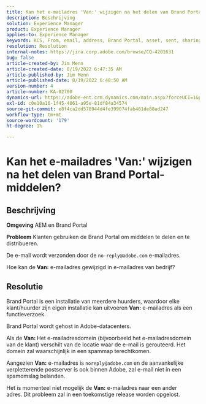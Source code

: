 ```yaml
---
title: Kan het e-mailadres 'Van:' wijzigen na het delen van Brand Portal-middelen?
description: Beschrijving
solution: Experience Manager
product: Experience Manager
applies-to: Experience Manager
keywords: KCS, From, email, address, Brand Portal, asset, sent, sharing
resolution: Resolution
internal-notes: https://jira.corp.adobe.com/browse/CQ-4201631
bug: false
article-created-by: Jim Menn
article-created-date: 8/19/2022 6:47:35 AM
article-published-by: Jim Menn
article-published-date: 8/19/2022 6:48:50 AM
version-number: 4
article-number: KA-02700
dynamics-url: https://adobe-ent.crm.dynamics.com/main.aspx?forceUCI=1&pagetype=entityrecord&etn=knowledgearticle&id=53c07fcc-8a1f-ed11-b83e-0022480866ad
exl-id: c0e10a16-1f45-4061-a95e-81df84a34574
source-git-commit: e8f4ca2dd578944d4fe399074fab461de88ad247
workflow-type: tm+mt
source-wordcount: '179'
ht-degree: 1%

---
```


# Kan het e-mailadres &#39;Van:&#39; wijzigen na het delen van Brand Portal-middelen?

## Beschrijving


<b>Omgeving</b>
AEM en Brand Portal

<b>Probleem</b>
Klanten gebruiken de Brand Portal om middelen te delen en te distribueren.

De e-mail wordt verzonden door de `no-reply@adobe.com` e-mailadres.

Hoe kan de <b>Van:</b> e-mailadres gewijzigd in e-mailadres van bedrijf?


## Resolutie


Brand Portal is een installatie van meerdere huurders, waardoor elke klant/huurder zijn eigen installatie kan uitvoeren <b>Van:</b> e-mailadres als een functieverzoek.

Brand Portal wordt gehost in Adobe-datacenters.

Als de <b>Van: </b>Het e-mailadresdomein (bijvoorbeeld het e-mailadresdomein van de klant) verschilt van de locatie waar de e-mail is gerouteerd. Het domein zal waarschijnlijk in een spammap terechtkomen.

Aangezien <b>Van:</b> e-mailadres is `noreply@adobe.com` en de aanvankelijke verpletterende postserver is ook binnen Adobe, zal e-mail niet in een spamomslag belanden.

Het is momenteel niet mogelijk de <b>Van:</b> e-mailadres naar een ander adres. Dit probleem zal in een toekomstige release worden opgelost.
